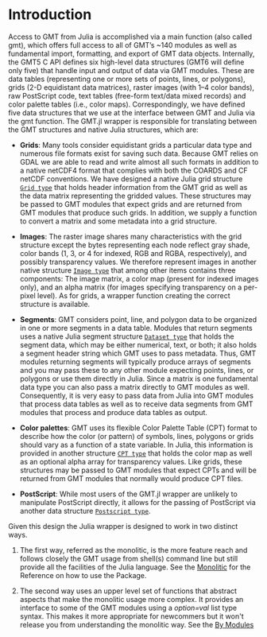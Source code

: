 # Introduction

Access to GMT from Julia is accomplished via a main function (also called gmt), which offers full
access to all of GMT’s ~140 modules as well as fundamental import, formatting, and export of GMT
data objects. Internally, the GMT5 C API defines six high-level data structures (GMT6 will define only five)
that handle input and output of data via GMT modules. These are data tables (representing one or more
sets of points, lines, or polygons), grids (2-D equidistant data matrices), raster images (with 1–4
color bands), raw PostScript code, text tables (free-form text/data mixed records) and color palette
tables (i.e., color maps). Correspondingly, we have defined five data structures that we use at the
interface between GMT and Julia via the gmt function. The GMT.jl wrapper is responsible for translating
between the GMT structures and native Julia structures, which are:

- **Grids**: Many tools consider equidistant grids a particular data type and numerous file formats
  exist for saving such data. Because GMT relies on GDAL we are able to read and write almost
  all such formats in addition to a native netCDF4 format that complies with both the COARDS
  and CF netCDF conventions. We have designed a native Julia grid structure [`Grid type`](@ref)
  that holds header information from the GMT grid as well as the data matrix representing the
  gridded values. These structures may be passed to GMT modules that expect grids and are
  returned from GMT modules that produce such grids. In addition, we supply a function to
  convert a matrix and some metadata into a grid structure.

- **Images**: The raster image shares many characteristics with the grid structure except the
  bytes representing each node reflect gray shade, color bands (1, 3, or 4 for indexed, RGB and
  RGBA, respectively), and possibly transparency values. We therefore represent images in another
  native structure [`Image type`](@ref) that among other items contains three components: The image
  matrix, a color map (present for indexed images only), and an alpha matrix (for images specifying
  transparency on a per-pixel level). As for grids, a wrapper function creating the correct structure
  is available.

- **Segments**: GMT considers point, line, and polygon data to be organized in one or more segments
  in a data table. Modules that return segments uses a native Julia segment structure [`Dataset type`](@ref)
  that holds the segment data, which may be either numerical, text, or both; it also holds a segment
  header string which GMT uses to pass metadata. Thus, GMT modules returning segments will typically
  produce arrays of segments and you may pass these to any other module expecting points, lines, or
  polygons or use them directly in Julia. Since a matrix is one fundamental data type you can also
  pass a matrix directly to GMT modules as well. Consequently, it is very easy to pass data from
  Julia into GMT modules that process data tables as well as to receive data segments from GMT modules
  that process and produce data tables as output.

- **Color palettes**: GMT uses its flexible Color Palette Table (CPT) format to describe how the
  color (or pattern) of symbols, lines, polygons or grids should vary as a function of a state variable.
  In Julia, this information is provided in another structure [`CPT type`](@ref) that holds the color
  map as well as an optional alpha array for transparency values. Like grids, these structures may
  be passed to GMT modules that expect CPTs and will be returned from GMT modules that normally
  would produce CPT files.

- **PostScript**: While most users of the GMT.jl wrapper are unlikely to manipulate PostScript
  directly, it allows for the passing of PostScript via another data structure [`Postscript type`](@ref).

Given this design the Julia wrapper is designed to work in two distinct ways. 

1. The first way, referred as the monolitic, is the more feature reach and follows closely
   the GMT usage from shell(s) command line but still provide all the facilities of the Julia
   language. See the [Monolitic](@ref) for the Reference on how to use the Package.
   
2. The second way uses an upper level set of functions that abstract aspects that
   make the monolitic usage more complex. It provides an interface to some of the GMT modules
   using a *option=val* list type syntax. This makes it more appropriate for newcommers but
   it won't release you from understanding the monolitic way. See the [By Modules](@ref)